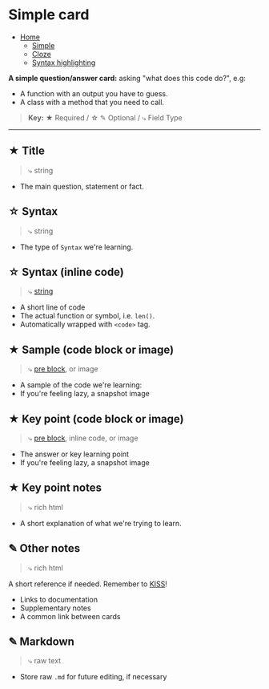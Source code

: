 # Simple card

- [Home](../../README.md)
    - [Simple](./simple.md)
    - [Cloze](./cloze.md)
    - [Syntax highlighting](./themes.md)


**A simple question/answer card:** asking "what does this code do?", e.g:

- A function with an output you have to guess.
- A class with a method that you need to call.

> **Key:** ★ Required / ☆ ✎ Optional / ⤷ Field Type


----

## ★ Title
> ⤷ string

- The main question, statement or fact.


## ☆ Syntax

> ⤷ string

- The type of `Syntax` we're learning.


## ☆ Syntax (inline code)

> ⤷ [string](https://github.com/badlydrawnrob/anki/blob/develop/source/docs/themes.md#basic-highlighting)

- A short line of code
- The actual function or symbol, i.e. `len()`.
- Automatically wrapped with `<code>` tag.


## ★ Sample (code block or image)

> ⤷ [pre block](./themes.md#full-syntax-highlighting), or image

- A sample of the code we're learning:
- If you're feeling lazy, a snapshot image


## ★ Key point (code block or image)

> ⤷ [pre block](./themes.md#full-syntax-highlighting), inline code, or image

- The answer or key learning point
- If you're feeling lazy, a snapshot image


## ★ Key point notes

> ⤷ rich html

- A short explanation of what we're trying to learn.


## ✎ Other notes

> ⤷ rich html

A short reference if needed. Remember to [KISS](#keep-it-simple-stupid)!

- Links to documentation
- Supplementary notes
- A common link between cards


## ✎ Markdown

> ⤷ raw text

- Store raw `.md` for future editing, if necessary
